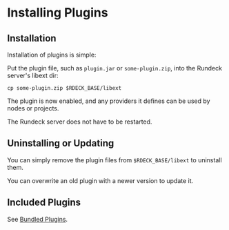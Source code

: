 # Installing Plugins

## Installation

Installation of plugins is simple:

Put the plugin file, such as `plugin.jar` or `some-plugin.zip`, into the Rundeck
server's libext dir:

    cp some-plugin.zip $RDECK_BASE/libext

The plugin is now enabled, and any providers it defines can be used by nodes
or projects.

The Rundeck server does not have to be restarted.

## Uninstalling or Updating

You can simply remove the plugin files from `$RDECK_BASE/libext` to uninstall
them.

You can overwrite an old plugin with a newer version to update it.

## Included Plugins

See [Bundled Plugins](/administration/configuration/plugins/bundled-plugins.md).
